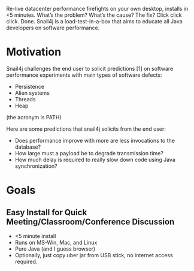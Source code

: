 Re-live datacenter performance firefights on your own desktop, installs in <5 minutes.
What’s the problem?  What’s the cause?  The fix?  Click click click. Done.
Snail4j is a load-test-in-a-box that aims to educate all Java developers on software performance.

# Motivation
Snail4j challenges the end user to solicit predictions [1] on software performance experiments with main types of software defects:  
 * Persistence
 * Alien systems
 * Threads
 * Heap

(the acronym is PATH)

 Here are some predictions that snail4j solicits from the end user:

 * Does performance improve with more are less invocations to the database?
 * How large must a payload be to degrade transmission time?
 * How much delay is required to really slow down code using Java synchronization?

# Goals
## Easy Install for Quick Meeting/Classroom/Conference Discussion
* <5 minute install
* Runs on MS-Win, Mac, and Linux
* Pure Java (and I guess browser)
* Optionally, just copy uber jar from USB stick, no internet access required.

